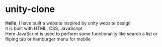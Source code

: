 # unity-clone
 **Hello**, I have built a website inspired by unity website design <br/>
 It is built with HTML, CSS, JavaScript </br>
 Here JavaScript is used to perform some functionality like search a list or fliping tab or hamburger menu for mobile

